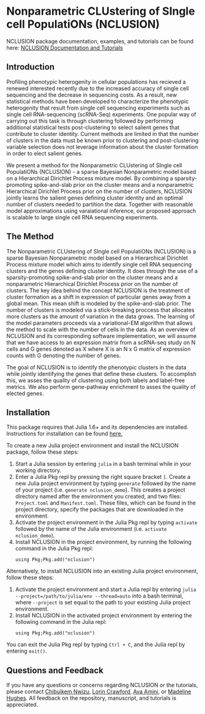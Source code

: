 # Nonparametric CLUstering of SIngle cell PopulatiONs (NCLUSION)

NCLUSION package documentation, examples, and tutorials can be found here: <a href="https://glowing-doodle-vr4mr7l.pages.github.io/index.html"> NCLUSION Documentation and Tutorials </a>

## Introduction

Profiling phenotypic heterogenity in cellular populations has recieved a renewed interested recently due to the increased accuracy of single cell sequencing and the decrease in sequencing costs. As a result, new statistical methods have been developed to characterize the phenotypic heterogenity that result from single cell sequencing experiments such as single cell RNA-sequencing (scRNA-Seq) experiments. One popular way of carrying out this task is through clustering followed by performing additional statistical tests post-clustering to select salient genes that contribute to cluster identity. Current methods are limited in that the number of clusters in the data must be known prior to clustering and post-clustering variable selection does not leverage information about the cluster formation in order to elect salient genes.

We present a method for the Nonparametric CLUstering of SIngle cell PopulatiONs (NCLUSION) - a sparse Bayesian Nonparametric model based on a Hierarchical Dirichlet Process mixture model. By combining a sparsity-promoting spike-and-slab prior on the cluster means and a nonparametric Hierarchical Dirichlet Process prior on the number of clusters, NCLUSION jointly learns the salient genes defining cluster identity and an optimal number of clusters needed to partition the data. Together with reasonable model approximations using varaiational inference, our proposed approach is scalable to large single cell RNA sequencing experiments.

## The Method

The Nonparametric CLUstering of SIngle cell PopulatiONs (NCLUSION) is a sparse Bayesian Nonparametric model based on a Hierarchical Dirichlet Process mixture model which aims to identify single cell RNA sequencing clusters and the genes defining cluster identity. It does through the use of a sparsity-promoting spike-and-slab prior on the cluster means and a nonparametric Hierarchical Dirichlet Process prior on the number of clusters. The key idea behind the concept NCLUSION is the treatment of cluster formation as a shift in expression of particular genes away from a global mean. This mean shift is modeled by the spike-and-slab prior. The number of clusters is modeled via a stick-breaking proccess that allocates more clusters as the amount of variation in the data grows. The learning of the model parameters proceeds via a variational-EM algorithm that allows the method to scale with the number of cells in the data. As an overview of NCLUSION and its corresponding software implementation, we will assume that we have access to an expression matrix from a scRNA-seq study on N cells and G genes denoted as X where X is an N x G matrix of expression counts with G denoting the number of genes.

The goal of NCLUSION is to identify the phenotypic clusters in the data while jointly identifying the genes that define these clusters. To accomplish this, we asses the quality of clustering using both labels and label-free metrics. We also perform gene-pathway enrichment to asses the quality of elected genes.

## Installation

This package requires that Julia 1.6+ and its dependencies are installed. Instructions for installation can be found <a href="https://github.com/JuliaLang/julia"> here. </a>

To create a new Julia project environment and install the NCLUSION package, follow these steps:

<ol><li> Start a Julia session by entering <code>julia</code> in a bash terminal while in
your working directory.</li> <li>  Enter a Julia Pkg repl by pressing the right square bracket <code>]</code>.
  Create a new Julia project environment by typing <code>generate</code> followed by the name of your project (i.e. <code>generate nclusion_demo</code>). This creates a project
  directory named after the environment you created, and two files: <code>Project.toml</code>
  and <code>Manifest.toml</code>.
  These files, which can be found in the project
directory, specify the packages that are downloaded in the environment.</li>
<li>Activate the project environment in the Julia Pkg repl by typing <code>activate</code>
followed by the name of the Julia environment (i.e. <code>activate
nclusion_demo</code>).</li> <li>Install NCLUSION in the project environment, by running the following command in the
  Julia Pkg repl:<pre><code>using Pkg;Pkg.add("nclusion")</code></pre></li></ol>

Alternatively, to install NCLUSION into an existing Julia project environment, follow these steps:

<ol><li>Activate the project environment and start a Julia repl by entering <code>julia --project=/path/to/julia/env --thread=auto</code> into a bash terminal, where <code>--project</code> is set equal to the path to your existiing Julia project environment.</li>
  <li>Install NCLUSION in the activated project environment by entering the
  following command in the Julia repl: <pre><code>using Pkg;Pkg.add("nclusion")</code></pre></li></ol>

You can exit the Julia Pkg repl by typing <code>Ctrl + C</code>, and the Julia repl by entering <code>exit()</code>.

## Questions and Feedback

If you have any questions or concerns regarding NCLUSION or the tutorials, please contact <a href="mailto:chibuikem_nwizu@brown.edu"> Chibuikem Nwizu</a>, <a href="mailto:lcrawford@microsoft.com"> Lorin Crawford</a>, <a href="mailto:ava.amini@microsoft.com"> Ava Amini</a>, or <a href="mailto:v-mahughes@microsoft.com"> Madeline Hughes</a>. All feedback on the repository, manuscript, and tutorials is appreciated.

